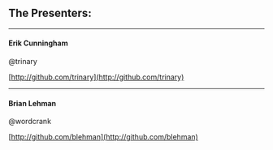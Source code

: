 ## The Presenters:

***

#### Erik Cunningham

@trinary

[http://github.com/trinary](http://github.com/trinary)

***

#### Brian Lehman

@wordcrank

[http://github.com/blehman](http://github.com/blehman)
